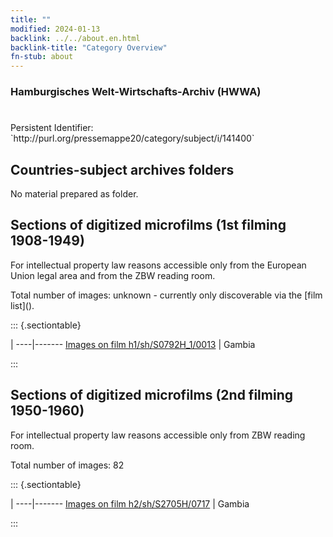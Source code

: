 ```yaml
---
title: ""
modified: 2024-01-13
backlink: ../../about.en.html
backlink-title: "Category Overview"
fn-stub: about
---
```


### Hamburgisches Welt-Wirtschafts-Archiv (HWWA)

# 

<div class="hint">Persistent Identifier: `http://purl.org/pressemappe20/category/subject/i/141400`</div>







## Countries-subject archives folders





No material prepared as folder.



<a id="filmsections" />

## Sections of digitized microfilms (1st filming 1908-1949)

<p>For intellectual property law reasons accessible only from the European Union legal area and from the ZBW reading room.</p>



<p>Total number of images: unknown - currently only discoverable via the [film list]().</p>




::: {.sectiontable}

 | 
----|-------
<a class="btn" href="https://pm20.zbw.eu/film/h1/sh/S0792H_1/0013" rel="nofollow">Images on film h1/sh/S0792H_1/0013</a> | Gambia


:::




## Sections of digitized microfilms (2nd filming 1950-1960)

<p>For intellectual property law reasons accessible only from ZBW reading room.</p>



<p>Total number of images: 82</p>




::: {.sectiontable}

 | 
----|-------
<a class="btn" href="https://pm20.zbw.eu/film/h2/sh/S2705H/0717" rel="nofollow">Images on film h2/sh/S2705H/0717</a> | Gambia


:::
















